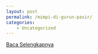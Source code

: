 ```yaml
---
layout: post
permalink: /mimpi-di-gurun-pasir/
categories:
    - Uncategorized
---
```


[Baca Selengkapnya](/09)